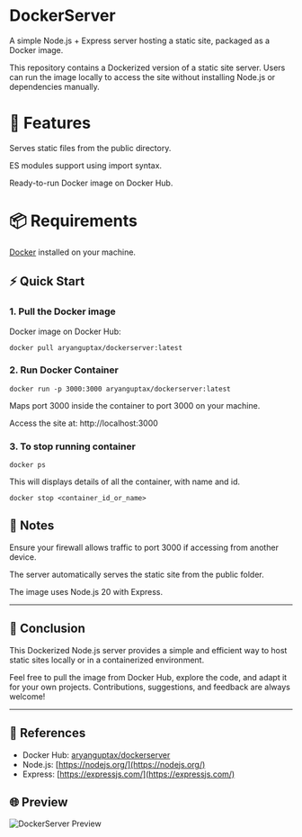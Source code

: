 # DockerServer

A simple Node.js + Express server hosting a static site, packaged as a Docker image.

This repository contains a Dockerized version of a static site server. Users can run the image locally to access the site without installing Node.js or dependencies manually.

# 🚀 Features

Serves static files from the public directory.

ES modules support using import syntax.

Ready-to-run Docker image on Docker Hub.

# 📦 Requirements

[Docker](https://www.docker.com/) installed on your machine.

## ⚡ Quick Start

### 1. Pull the Docker image
Docker image on Docker Hub: 
```
docker pull aryanguptax/dockerserver:latest
```

### 2. Run Docker Container
```
docker run -p 3000:3000 aryanguptax/dockerserver:latest
```

Maps port 3000 inside the container to port 3000 on your machine.

Access the site at: http://localhost:3000

### 3. To stop running container
```
docker ps
```
This will displays details of all the container, with name and id.
```
docker stop <container_id_or_name>
```
## 📝 Notes

Ensure your firewall allows traffic to port 3000 if accessing from another device.

The server automatically serves the static site from the public folder.

The image uses Node.js 20 with Express.

---

## 📌 Conclusion

This Dockerized Node.js server provides a simple and efficient way to host static sites locally or in a containerized environment.  

Feel free to pull the image from Docker Hub, explore the code, and adapt it for your own projects. Contributions, suggestions, and feedback are always welcome!  

---

## 🔗 References

- Docker Hub: [aryanguptax/dockerserver](https://hub.docker.com/r/aryanguptax/dockerserver)  
- Node.js: [https://nodejs.org/](https://nodejs.org/)  
- Express: [https://expressjs.com/](https://expressjs.com/)

## 🌐 Preview

![DockerServer Preview](/preview.png)
